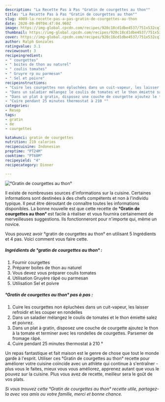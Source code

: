 ```yaml
---
description: "La Recette Pas à Pas °Gratin de courgettes au thon°"
title: "La Recette Pas à Pas °Gratin de courgettes au thon°"
slug: 4009-la-recette-pas-a-pas-gratin-de-courgettes-au-thon
date: 2020-09-09T04:47:04.960Z
image: https://img-global.cpcdn.com/recipes/920c18cd1dbe4537/751x532cq70/gratin-de-courgettes-au-thon-photo-principale-de-la-recette.jpg
thumbnail: https://img-global.cpcdn.com/recipes/920c18cd1dbe4537/751x532cq70/gratin-de-courgettes-au-thon-photo-principale-de-la-recette.jpg
cover: https://img-global.cpcdn.com/recipes/920c18cd1dbe4537/751x532cq70/gratin-de-courgettes-au-thon-photo-principale-de-la-recette.jpg
author: Ralph Gonzales
ratingvalue: 3.1
reviewcount: 3
recipeingredient:
- " courgettes"
- " boites de thon au naturel"
- " coulis tomates"
- " Gruyre rp ou parmesan"
- " Sel et poivre"
recipeinstructions:
- "Cuire les courgettes non épluchées dans un cuit-vapeur, les laisser refroidir et les couper en rondelles"
- "Dans un saladier mélangez le coulis de tomates et le thon émietté salez et poivrez."
- "Dans un plat à gratin, disposez une couche de courgette ajoutez le thon à la tomate et terminer avec les rondelles de courgettes. Parsemer de fromage râpé."
- "Cuire pendant 25 minutes thermostat à 210 °"
categories:
- Resep
tags:
- gratin
- de
- courgettes

katakunci: gratin de courgettes 
nutrition: 219 calories
recipecuisine: Indonesian
preptime: "PT24M"
cooktime: "PT60M"
recipeyield: "4"
recipecategory: Dinner

---
```



![°Gratin de courgettes au thon°](https://img-global.cpcdn.com/recipes/920c18cd1dbe4537/751x532cq70/gratin-de-courgettes-au-thon-photo-principale-de-la-recette.jpg)

Il existe de nombreuses sources d'informations sur la cuisine. Certaines informations sont destinées à des chefs compétents et non à l'individu typique. Il peut être déroutant de connaître toutes les informations disponibles. La bonne nouvelle est que cette recette de <strong> °Gratin de courgettes au thon° </strong> est facile à réaliser et vous fournira certainement de merveilleuses suggestions. Ils fonctionneront pour n'importe qui, même un novice.

<!--inarticleads1-->

Vous pouvez avoir °gratin de courgettes au thon° en utilisant 5 Ingrédients et 4 pas. Voici comment vous faire cette.

##### Ingrédients de °gratin de courgettes au thon° :

1. Fournir  courgettes
1. Préparer  boites de thon au naturel
1. Vous devez vous préparer  coulis tomates
1. Utilisation  Gruyère râpé ou parmesan
1. Utilisation  Sel et poivre




<!--inarticleads2-->

##### °Gratin de courgettes au thon° pas à pas :

1. Cuire les courgettes non épluchées dans un cuit-vapeur, les laisser refroidir et les couper en rondelles
1. Dans un saladier mélangez le coulis de tomates et le thon émietté salez et poivrez.
1. Dans un plat à gratin, disposez une couche de courgette ajoutez le thon à la tomate et terminer avec les rondelles de courgettes. Parsemer de fromage râpé.
1. Cuire pendant 25 minutes thermostat à 210 °




<!--inarticleads1-->

<p>
Un repas fantastique et fait maison est le genre de chose que tout le monde garde à l'esprit. Utiliser ces °Gratin de courgettes au thon° recette pour améliorer votre cuisine coïncide avec un athlète qui continue à s'entraîner - plus vous le faites, mieux vous vous améliorez, apprenez autant que vous le pouvez sur la cuisine. Plus vous avez de recette, meilleur sera le goût de vos plats.
</p>

<p>
<i>Si vous trouvez cette °Gratin de courgettes au thon° recette utile, partagez-la avec vos amis ou votre famille, merci et bonne chance.</i>
</p>
